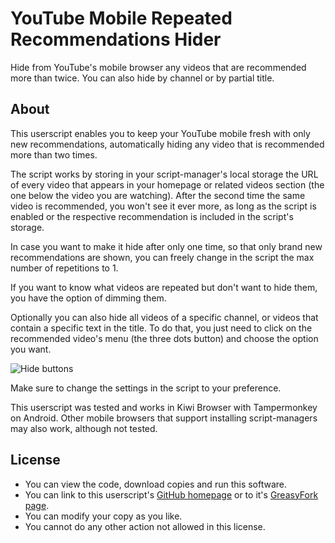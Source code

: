 # YouTube Mobile Repeated Recommendations Hider

Hide from YouTube's mobile browser any videos that are recommended more than twice. You can also hide by channel or by partial title.

## About

This userscript enables you to keep your YouTube mobile fresh with only new recommendations, automatically hiding any video that is recommended more than two times.   

The script works by storing in your script-manager's local storage the URL of every video that appears in your homepage or related videos section (the one below the video you are watching). After the second time the same video is recommended, you won't see it ever more, as long as the script is enabled or the respective recommendation is included in the script's storage.   

In case you want to make it hide after only one time, so that only brand new recommendations are shown, you can freely change in the script the max number of repetitions to 1.

If you want to know what videos are repeated but don't want to hide them, you have the option of dimming them.

Optionally you can also hide all videos of a specific channel, or videos that contain a specific text in the title. To do that, you just need to click on the recommended video's menu (the three dots button) and choose the option you want.

![Hide buttons](https://i.imgur.com/lCHgtDe.png)

Make sure to change the settings in the script to your preference.

This userscript was tested and works in Kiwi Browser with Tampermonkey on Android. Other mobile browsers that support installing script-managers may also work, although not tested.

## License
- You can view the code, download copies and run this software.
- You can link to this userscript's [GitHub homepage](https://github.com/hjk789/Creations/tree/master/JavaScript/Userscripts/YouTube-Mobile-Repeated-Recommendations-Hider) or to it's [GreasyFork page](https://greasyfork.org/scripts/419666-youtube-mobile-repeated-recommendations-hider). 
- You can modify your copy as you like.
- You cannot do any other action not allowed in this license.  
